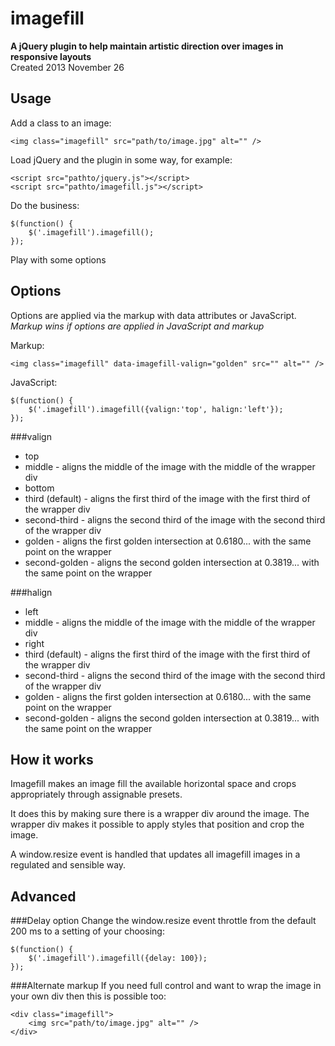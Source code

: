 imagefill
=========

**A jQuery plugin to help maintain artistic direction over images in responsive layouts**  
Created 2013 November 26

Usage
-----
Add a class to an image:
```
<img class="imagefill" src="path/to/image.jpg" alt="" />
```
Load jQuery and the plugin in some way, for example:
```
<script src="pathto/jquery.js"></script>
<script src="pathto/imagefill.js"></script>
```

Do the business:
```
$(function() {
    $('.imagefill').imagefill();
});
```
Play with some options

Options
-------

Options are applied via the markup with data attributes or JavaScript.  
*Markup wins if options are applied in JavaScript and markup*

Markup:
```
<img class="imagefill" data-imagefill-valign="golden" src="" alt="" />
```

JavaScript:
```
$(function() {
    $('.imagefill').imagefill({valign:'top', halign:'left'});
});
```

###valign
* top
* middle - aligns the middle of the image with the middle of the wrapper div
* bottom
* third (default) - aligns the first third of the image with the first third of the wrapper div
* second-third - aligns the second third of the image with the second third of the wrapper div
* golden - aligns the first golden intersection at 0.6180... with the same point on the wrapper
* second-golden - aligns the second golden intersection at 0.3819... with the same point on the wrapper

###halign
* left
* middle - aligns the middle of the image with the middle of the wrapper div
* right
* third (default) - aligns the first third of the image with the first third of the wrapper div
* second-third - aligns the second third of the image with the second third of the wrapper div
* golden - aligns the first golden intersection at 0.6180... with the same point on the wrapper
* second-golden - aligns the second golden intersection at 0.3819... with the same point on the wrapper


How it works
------------
Imagefill makes an image fill the available horizontal space and crops appropriately through assignable presets.

It does this by making sure there is a wrapper div around the image. The wrapper div makes it possible to apply styles that position and crop the image.

A window.resize event is handled that updates all imagefill images in a regulated and sensible way.


Advanced
--------

###Delay option
Change the window.resize event throttle from the default 200 ms to a setting of your choosing:
```
$(function() {
    $('.imagefill').imagefill({delay: 100});
});
```

###Alternate markup
If you need full control and want to wrap the image in your own div then this is possible too:
```
<div class="imagefill">
    <img src="path/to/image.jpg" alt="" />
</div>
```
